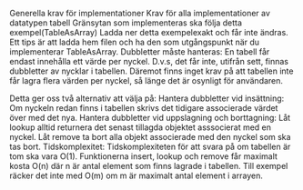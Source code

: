 Generella krav för implementationer
Krav för alla implementationer av datatypen tabell
Gränsytan som implementeras ska följa detta exempel(TableAsArray) Ladda ner detta exempelexakt och får inte ändras.
Ett tips är att ladda hem filen och ha den som utgångspunkt när du implementerar TableAsArray.
Dubbletter måste hanteras:
En tabell får endast innehålla ett värde per nyckel. D.v.s, det får inte, utifrån sett, finnas dubbletter av nycklar i tabellen.
Däremot finns inget krav på att tabellen inte får lagra flera värden per nyckel, så länge det är osynligt för användaren.

Detta ger oss två alternativ att välja på:
Hantera dubbletter vid insättning:
Om nyckeln redan finns i tabellen skrivs det tidigare associerade värdet över med det nya.
Hantera dubbletter vid uppslagning och borttagning:
Låt lookup alltid returnera det senast tillagda objektet asssocierat med en nyckel. 
Låt remove ta bort alla objekt associerade med den nyckel som ska tas bort.
Tidskomplexitet:
Tidskomplexiteten för att svara på om tabellen är tom ska vara O(1).
Funktionerna insert, lookup och remove får maximalt kosta O(n) där n är antal element som finns lagrade i tabellen. 
Till exempel räcker det inte med O(m) om m är maximalt antal element i arrayen.
